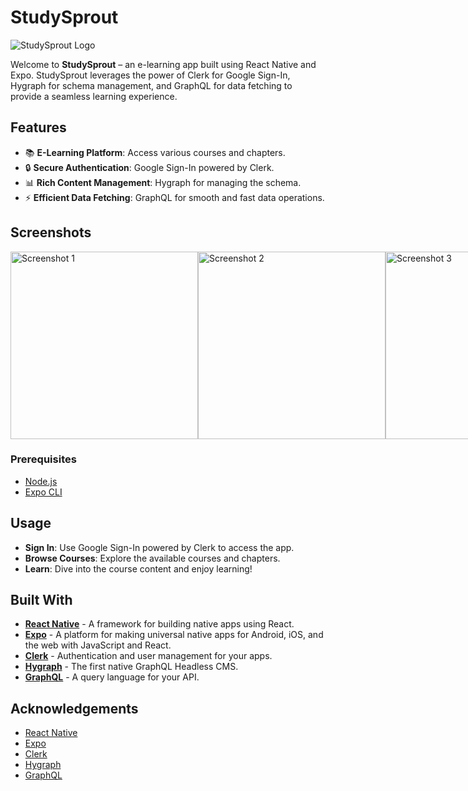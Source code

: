 # StudySprout

![StudySprout Logo](https://github.com/user-attachments/assets/7790aab7-51aa-44c0-b0e3-78eec55a20d5)

Welcome to **StudySprout** – an e-learning app built using React Native and Expo. StudySprout leverages the power of Clerk for Google Sign-In, Hygraph for schema management, and GraphQL for data fetching to provide a seamless learning experience.

## Features

- 📚 **E-Learning Platform**: Access various courses and chapters.
- 🔒 **Secure Authentication**: Google Sign-In powered by Clerk.
- 📊 **Rich Content Management**: Hygraph for managing the schema.
- ⚡ **Efficient Data Fetching**: GraphQL for smooth and fast data operations.

## Screenshots

<div style="display:flex; justify-content:space-around;">
  <img src="https://github.com/user-attachments/assets/041b213a-7643-45a1-bcda-2729a44a40c8" alt="Screenshot 1" width="300" />
  <img src="https://github.com/user-attachments/assets/2f602224-9e44-4c5e-995c-e919a9d5b79a" alt="Screenshot 2" width="300" />
  <img src="https://github.com/user-attachments/assets/1691a429-db12-481a-85c6-e3668036b5d7" alt="Screenshot 3" width="300" />
</div>

### Prerequisites

- [Node.js](https://nodejs.org/)
- [Expo CLI](https://docs.expo.dev/get-started/installation/)

## Usage

- **Sign In**: Use Google Sign-In powered by Clerk to access the app.
- **Browse Courses**: Explore the available courses and chapters.
- **Learn**: Dive into the course content and enjoy learning!

## Built With

- **[React Native](https://reactnative.dev/)** - A framework for building native apps using React.
- **[Expo](https://expo.dev/)** - A platform for making universal native apps for Android, iOS, and the web with JavaScript and React.
- **[Clerk](https://clerk.dev/)** - Authentication and user management for your apps.
- **[Hygraph](https://hygraph.com/)** - The first native GraphQL Headless CMS.
- **[GraphQL](https://graphql.org/)** - A query language for your API.


## Acknowledgements

- [React Native](https://reactnative.dev/)
- [Expo](https://expo.dev/)
- [Clerk](https://clerk.dev/)
- [Hygraph](https://hygraph.com/)
- [GraphQL](https://graphql.org/)
